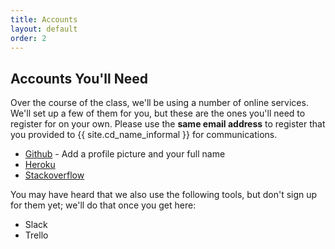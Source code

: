 ```yaml
---
title: Accounts
layout: default
order: 2
---
```


## Accounts You'll Need

Over the course of the class, we'll be using a number of online services.  We'll
set up a few of them for you, but these are the ones you'll need to register for
on your own. Please use the __same email address__ to register that you provided
to {{ site.cd_name_informal }} for communications.

* [Github](https://github.com/) - Add a profile picture and your full name
* [Heroku](https://signup.heroku.com/identity)
* [Stackoverflow](http://stackoverflow.com/)

You may have heard that we also use the following tools, but don't sign up for them yet; we'll do that once you get here:

* Slack
* Trello

